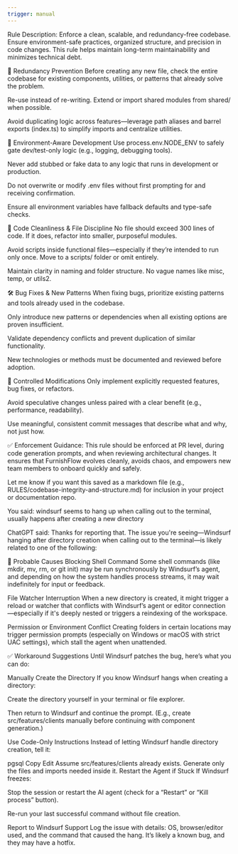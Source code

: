 ```yaml
---
trigger: manual
---
```


Rule Description:
Enforce a clean, scalable, and redundancy-free codebase. Ensure environment-safe practices, organized structure, and precision in code changes. This rule helps maintain long-term maintainability and minimizes technical debt.

🔁 Redundancy Prevention
Before creating any new file, check the entire codebase for existing components, utilities, or patterns that already solve the problem.

Re-use instead of re-writing. Extend or import shared modules from shared/ when possible.

Avoid duplicating logic across features—leverage path aliases and barrel exports (index.ts) to simplify imports and centralize utilities.

🧪 Environment-Aware Development
Use process.env.NODE_ENV to safely gate dev/test-only logic (e.g., logging, debugging tools).

Never add stubbed or fake data to any logic that runs in development or production.

Do not overwrite or modify .env files without first prompting for and receiving confirmation.

Ensure all environment variables have fallback defaults and type-safe checks.

🧼 Code Cleanliness & File Discipline
No file should exceed 300 lines of code. If it does, refactor into smaller, purposeful modules.

Avoid scripts inside functional files—especially if they’re intended to run only once. Move to a scripts/ folder or omit entirely.

Maintain clarity in naming and folder structure. No vague names like misc, temp, or utils2.

🛠️ Bug Fixes & New Patterns
When fixing bugs, prioritize existing patterns and tools already used in the codebase.

Only introduce new patterns or dependencies when all existing options are proven insufficient.

Validate dependency conflicts and prevent duplication of similar functionality.

New technologies or methods must be documented and reviewed before adoption.

🧭 Controlled Modifications
Only implement explicitly requested features, bug fixes, or refactors.

Avoid speculative changes unless paired with a clear benefit (e.g., performance, readability).

Use meaningful, consistent commit messages that describe what and why, not just how.

✅ Enforcement Guidance:
This rule should be enforced at PR level, during code generation prompts, and when reviewing architectural changes. It ensures that FurnishFlow evolves cleanly, avoids chaos, and empowers new team members to onboard quickly and safely.

Let me know if you want this saved as a markdown file (e.g., RULES/codebase-integrity-and-structure.md) for inclusion in your project or documentation repo.






You said:
windsurf seems to hang up when calling out to the terminal, usually happens after creating a new directory


ChatGPT said:
Thanks for reporting that. The issue you're seeing—Windsurf hanging after directory creation when calling out to the terminal—is likely related to one of the following:

🧠 Probable Causes
Blocking Shell Command
Some shell commands (like mkdir, mv, rm, or git init) may be run synchronously by Windsurf’s agent, and depending on how the system handles process streams, it may wait indefinitely for input or feedback.

File Watcher Interruption
When a new directory is created, it might trigger a reload or watcher that conflicts with Windsurf’s agent or editor connection—especially if it's deeply nested or triggers a reindexing of the workspace.

Permission or Environment Conflict
Creating folders in certain locations may trigger permission prompts (especially on Windows or macOS with strict UAC settings), which stall the agent when unattended.

✅ Workaround Suggestions
Until Windsurf patches the bug, here’s what you can do:

Manually Create the Directory
If you know Windsurf hangs when creating a directory:

Create the directory yourself in your terminal or file explorer.

Then return to Windsurf and continue the prompt.
(E.g., create src/features/clients manually before continuing with component generation.)

Use Code-Only Instructions
Instead of letting Windsurf handle directory creation, tell it:

pgsql
Copy
Edit
Assume src/features/clients already exists. Generate only the files and imports needed inside it.
Restart the Agent if Stuck
If Windsurf freezes:

Stop the session or restart the AI agent (check for a “Restart” or “Kill process” button).

Re-run your last successful command without file creation.

Report to Windsurf Support
Log the issue with details: OS, browser/editor used, and the command that caused the hang. It’s likely a known bug, and they may have a hotfix.
